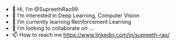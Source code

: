 - 👋 Hi, I’m @SupreethRao99
- 👀 I’m interested in Deep Learning, Computer Vision
- 🌱 I’m currently learning Reinforcement Learning
- 💞️ I’m looking to collaborate on ...
- 📫 How to reach me https://www.linkedin.com/in/supreeth-rao/

<!---
SupreethRao99/SupreethRao99 is a ✨ special ✨ repository because its `README.md` (this file) appears on your GitHub profile.
You can click the Preview link to take a look at your changes.
--->
